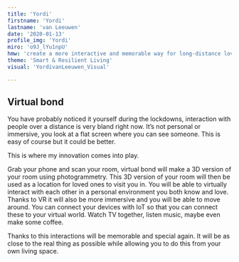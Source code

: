 ```yaml
---
title: 'Yordi'
firstname: 'Yordi'
lastname: 'van Leeuwen'
date: '2020-01-13'
profile_img: 'Yordi'
miro: 'o9J_lYu1npU'
hmw: 'create a more interactive and memorable way for long-distance loved ones to create closeness and memories?'
theme: 'Smart & Resilient Living'
visual: 'YordivanLeeuwen_Visual'

---
```


## Virtual bond 

You have probably noticed it yourself during the lockdowns, interaction with people over a distance is very bland right now. It’s not personal or immersive, you look at a flat screen where you can see someone. This is easy of course but it could be better. 

This is where my innovation comes into play.  

Grab your phone and scan your room, virtual bond will make a 3D version of your room using photogrammetry. This 3D version of your room will then be used as a location for loved ones to visit you in. You will be able to virtually interact with each other in a personal environment you both know and love. Thanks to VR it will also be more immersive and you will be able to move around. You can connect your devices with IoT so that you can connect these to your virtual world. Watch TV together, listen music, maybe even make some coffee. 

Thanks to this interactions will be memorable and special again. It will be as close to the real thing as possible while allowing you to do this from your own living space.  

